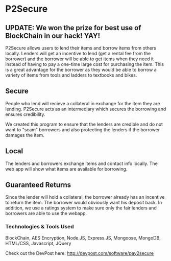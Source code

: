# P2Secure

## UPDATE: We won the prize for best use of BlockChain in our hack! YAY!

P2Secure allows users to lend their items and borrow items from others locally. Lenders will get an incentive to lend (get a rental fee from the borrower) and the borrower will be able to get items when they need it instead of having to pay a one-time large cost for purchasing the item. This is a great advantage for the borrower as they would be able to borrow a variety of items from tools and ladders to textbooks and bikes.

## Secure

People who lend will recieve a collateral in exchange for the item they are lending. P2Secure acts as an intermediary which secures the borrowing and ensures credibility.

We created this program to ensure that the lenders are credible and do not want to "scam" borrowers and also protecting the lenders if the borrower damages the item.

## Local

The lenders and borrowers exchange items and contact info locally. The web app will show what items are available for borrowing.

## Guaranteed Returns

Since the lender will hold a collateral, the borrower already has an incentive to return the item. The borrower would obviously want his deposit back. In addition, we use a ratings system to make sure only the fair lenders and borrowers are able to use the webapp.


### Technologies & Tools Used

BlockChain, AES Encryption, Node.JS, Express.JS, Mongoose, MongoDB, HTML/CSS, Javascript, JQuery 


Check out the DevPost here: http://devpost.com/software/pay2secure

